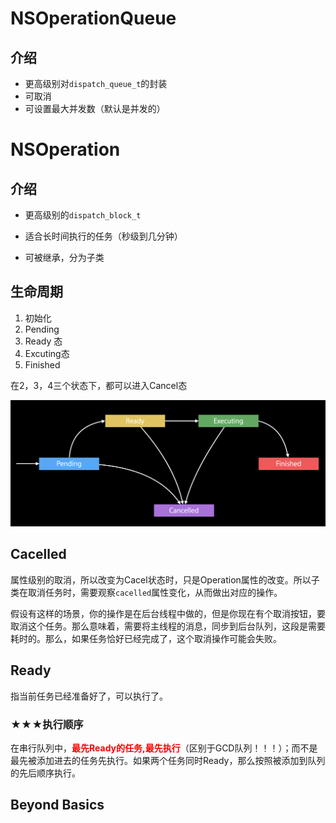 # NSOperationQueue

## 介绍

- 更高级别对`dispatch_queue_t`的封装
- 可取消
- 可设置最大并发数（默认是并发的）

# NSOperation

## 介绍

- 更高级别的`dispatch_block_t`

- 适合长时间执行的任务（秒级到几分钟）
- 可被继承，分为子类

## 生命周期

1. 初始化
2. Pending
3. Ready 态
4. Excuting态
5. Finished

在2，3，4三个状态下，都可以进入Cancel态

<img src="WWDC2015-高级NSOperations.assets/image-20210315000315769.png" alt="image-20210315000315769" style="zoom:50%;" />

## Cacelled

属性级别的取消，所以改变为Cacel状态时，只是Operation属性的改变。所以子类在取消任务时，需要观察`cacelled`属性变化，从而做出对应的操作。



假设有这样的场景，你的操作是在后台线程中做的，但是你现在有个取消按钮，要取消这个任务。那么意味着，需要将主线程的消息，同步到后台队列，这段是需要耗时的。那么，如果任务恰好已经完成了，这个取消操作可能会失败。





## Ready

指当前任务已经准备好了，可以执行了。

### ★★★执行顺序

在串行队列中，**<font color='red'>最先Ready的任务,最先执行</font>**（区别于GCD队列！！！）；而不是最先被添加进去的任务先执行。如果两个任务同时Ready，那么按照被添加到队列的先后顺序执行。

## Beyond Basics



